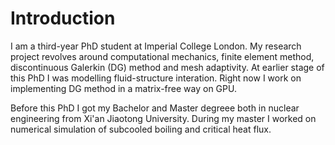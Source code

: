 # Introduction

I am a third-year PhD student at Imperial College London. My research project revolves around computational mechanics, finite element method, discontinuous Galerkin (DG) method and mesh adaptivity. At earlier stage of this PhD I was modelling fluid-structure interation. Right now I work on implementing DG method in a matrix-free way on GPU. 

Before this PhD I got my Bachelor and Master degreee both in nuclear engineering from Xi'an Jiaotong University. During my master I worked on numerical simulation of subcooled boiling and critical heat flux. 

